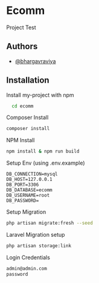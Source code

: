 
# Ecomm

Project Test



## Authors

- [@bhargavraviya](https://github.com/bhargavraviya)


## Installation

Install my-project with npm

```bash
  cd ecomm
```

Composer Install 
```bash
composer install
```

NPM Install 
```bash
npm install & npm run build
```

Setup Env (using .env.example)
```env
DB_CONNECTION=mysql
DB_HOST=127.0.0.1
DB_PORT=3306
DB_DATABASE=ecomm
DB_USERNAME=root
DB_PASSWORD=
```

Setup Migration 
```bash
php artisan migrate:fresh --seed
```

Laravel Migration setup
```bash
php artisan storage:link
```

Login Credentials
```bash
admin@admin.com
password
```